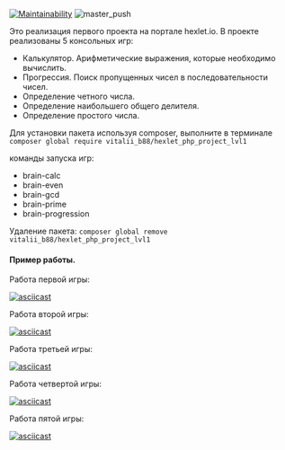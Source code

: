 
[![Maintainability](https://api.codeclimate.com/v1/badges/0aaea5dcb249f9766368/maintainability)](https://codeclimate.com/github/vitalii88/php-project-lvl1/maintainability)
![master_push](https://github.com/vitalii88/php-project-lvl1/workflows/master_push/badge.svg)

Это реализация первого проекта на портале hexlet.io.
В проекте реализованы 5 консольных игр:

  * Калькулятор. Арифметические выражения, которые необходимо вычислить.
  * Прогрессия. Поиск пропущенных чисел в последовательности чисел.
  * Определение четного числа.
  * Определение наибольшего общего делителя.
  * Определение простого числа.

Для установки пакета используя composer, выполните в терминале
`composer global require vitalii_b88/hexlet_php_project_lvl1`

команды запуска игр:
  * brain-calc
  * brain-even
  * brain-gcd
  * brain-prime
  * brain-progression

Удаление пакета:
`composer global remove vitalii_b88/hexlet_php_project_lvl1`


#### Пример работы.

Работа первой игры:

[![asciicast](https://asciinema.org/a/aSJXKjtc2ohzFtjik1GvAo9Ki.svg)](https://asciinema.org/a/aSJXKjtc2ohzFtjik1GvAo9Ki)

Работа второй игры:

[![asciicast](https://asciinema.org/a/htPQ90zs7Ko4UCUlnc1elgzax.svg)](https://asciinema.org/a/htPQ90zs7Ko4UCUlnc1elgzax)

Работа третьей игры:

[![asciicast](https://asciinema.org/a/QSac45tM06dvGDsFaHP17e2i5.svg)](https://asciinema.org/a/QSac45tM06dvGDsFaHP17e2i5)

Работа четвертой игры:

[![asciicast](https://asciinema.org/a/8Uw2Ym4t0kPzLMzcX9pyXoSh8.svg)](https://asciinema.org/a/8Uw2Ym4t0kPzLMzcX9pyXoSh8)

Работа пятой игры:

[![asciicast](https://asciinema.org/a/ytOCxKCOF5nLU2M8YcM5jciW4.svg)](https://asciinema.org/a/ytOCxKCOF5nLU2M8YcM5jciW4)
